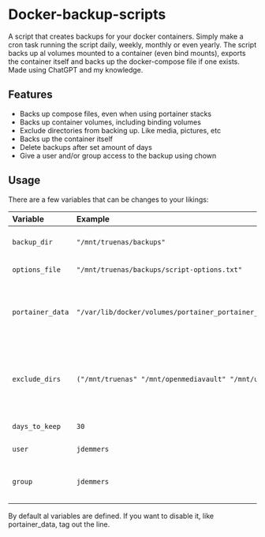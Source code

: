 
# Docker-backup-scripts
A script that creates backups for your docker containers. Simply make a cron task running the script daily, weekly, monthly or even yearly. The script backs up al volumes mounted to a container (even bind mounts), exports the container itself and backs up the docker-compose file if one exists. Made using ChatGPT and my knowledge.

## Features
- Backs up compose files, even when using portainer stacks
- Backs up container volumes, including binding volumes
- Exclude directories from backing up. Like media, pictures, etc
- Backs up the container itself
- Delete backups after set amount of days
- Give a user and/or group access to the backup using chown

## Usage
There are a few variables that can be changes to your likings:

| Variable  | Example  | Description                |
| :-------- | :------- | :------------------------- |
| `backup_dir` | `"/mnt/truenas/backups"` | **Required**. Directory where the backups are stored. |
| `options_file` | `"/mnt/truenas/backups/script-options.txt"` | **Required**. Location of the options file.| 
| `portainer_data` | `"/var/lib/docker/volumes/portainer_portainer_data/_data"` | Portainer volume directory. Used to grab the compose file if the container is made within Portainer stacks.| 
| `exclude_dirs` | `("/mnt/truenas" "/mnt/openmediavault" "/mnt/unraid")` | Directories to be excluded from the backup. Example: /mnt/truenas/movies volume in plex as you don't want to backup the movies. | 
| `days_to_keep` | `30` | Amount of days to keep backups. | 
| `user` | `jdemmers` | User to have access to the backups. |
| `group` | `jdemmers` | Group to have access to the backups. User is required |

By default al variables are defined. If you want to disable it, like portainer_data, tag out the line.
